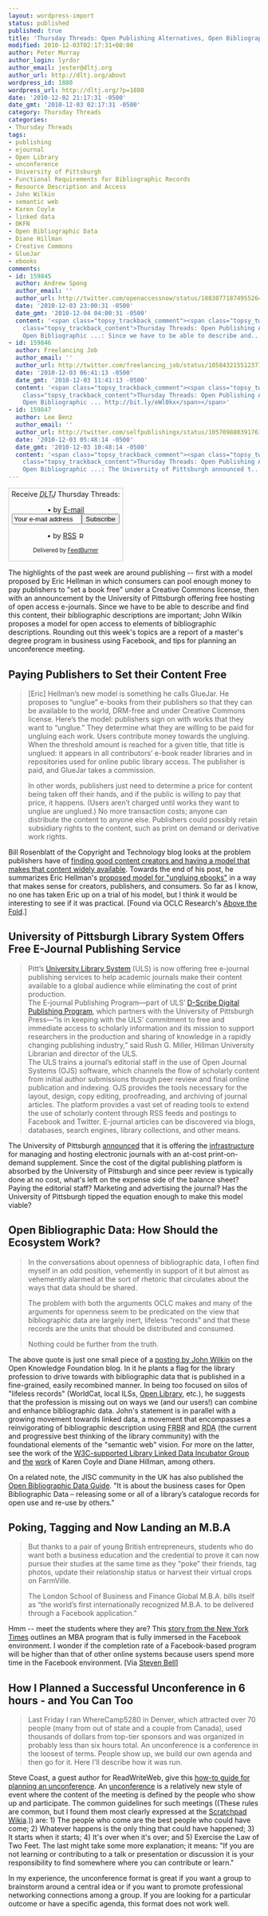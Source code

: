 ```yaml
---
layout: wordpress-import
status: published
published: true
title: 'Thursday Threads: Open Publishing Alternatives, Open Bibliographic Data, Earn an MBA in Facebook, Unconference Planning'
modified: 2010-12-03T02:17:31+00:00
author: Peter Murray
author_login: lyrdor
author_email: jester@dltj.org
author_url: http://dltj.org/about
wordpress_id: 1880
wordpress_url: http://dltj.org/?p=1880
date: '2010-12-02 21:17:31 -0500'
date_gmt: '2010-12-03 02:17:31 -0500'
category: Thursday Threads
categories:
- Thursday Threads
tags:
- publishing
- ejournal
- Open Library
- unconference
- University of Pittsburgh
- Functional Requirements for Bibliographic Records
- Resource Description and Access
- John Wilkin
- semantic web
- Karen Coyle
- linked data
- OKFN
- Open Bibliographic Data
- Diane Hillman
- Creative Commons
- GlueJar
- ebooks
comments:
- id: 159845
  author: Andrew Spong
  author_email: ''
  author_url: http://twitter.com/openaccessnow/status/10830771874955264
  date: '2010-12-03 23:00:31 -0500'
  date_gmt: '2010-12-04 04:00:31 -0500'
  content: '<span class="topsy_trackback_comment"><span class="topsy_twitter_username"><span
    class="topsy_trackback_content">Thursday Threads: Open Publishing Alternatives,
    Open Bibliographic ...: Since we have to be able to describe and... http://bit.ly/eZCmGe</span></span>'
- id: 159846
  author: Freelancing Job
  author_email: ''
  author_url: http://twitter.com/freelancing_job/status/10584321551237120
  date: '2010-12-03 06:41:13 -0500'
  date_gmt: '2010-12-03 11:41:13 -0500'
  content: '<span class="topsy_trackback_comment"><span class="topsy_twitter_username"><span
    class="topsy_trackback_content">Thursday Threads: Open Publishing Alternatives,
    Open Bibliographic ... http://bit.ly/eWl0kx</span></span>'
- id: 159847
  author: Lee Benz
  author_email: ''
  author_url: http://twitter.com/selfpublishingx/status/10570988039176192
  date: '2010-12-03 05:48:14 -0500'
  date_gmt: '2010-12-03 10:48:14 -0500'
  content: '<span class="topsy_trackback_comment"><span class="topsy_twitter_username"><span
    class="topsy_trackback_content">Thursday Threads: Open Publishing Alternatives,
    Open Bibliographic ...: The University of Pittsburgh announced t... http://bit.ly/eAl25E</span></span>'
---
```

<div id="feedburner-thursday-threads-email-w48" class="wp-caption alignright" style="width: 230px;">
<form style="border:1px solid #ccc;padding:3px;margin:0;text-align:center;" action="http://feedburner.google.com/fb/a/mailverify" method="post" target="popupwindow" onsubmit="window.open('http://feedburner.google.com/fb/a/mailverify?uri=thursday-threads', 'popupwindow', 'scrollbars=yes,width=550,height=520');return true">Receive <i><acronym title="Disruptive Library Technology Jester">DLTJ</acronym></i> Thursday Threads:</p>
<p>&bull;&nbsp;by&nbsp;<a href="http://feedburner.google.com/fb/a/mailverify?uri=thursday-threads&#038;loc=en_US" title="D.L.T.J. Thursday Threads Email Subscription">E-mail</a><br /><input type="text" style="width:140px" name="email" value="Your e-mail address" onFocus="if (this.defaultValue==this.value) this.value = ''"/><input type="hidden" value="thursday-threads" name="uri"/><input type="hidden" name="loc" value="en_US"/><input type="submit" value="Subscribe" /></p>
<p>&bull;&nbsp;by&nbsp;<a href="http://feeds.dltj.org/thursday-threads/" title="D.L.T.J. Thursday Threads RSS Feed">RSS</a>&nbsp;<a href="http://feeds.dltj.org/thursday-threads/" title="D.L.T.J. Thursday Threads RSS Feed"><img src="/assets/images/2010/12/feed-icon32x32.png" alt="RSS Icon" width="12" height="12" /></a>
<p style="font-size: 80%">Delivered by <a href="http://feedburner.google.com" target="_blank" title="Google Feedburner Service">FeedBurner</a></p>
</form>
</div>
<p>The highlights of the past week are around publishing -- first with a model proposed by Eric Hellman in which consumers can pool enough money to pay publishers to "set a book free" under a Creative Commons license, then with an announcement by the University of Pittsburgh offering free hosting of open access e-journals.  Since we have to be able to describe and find this content, their bibliographic descriptions are important; John Wilkin proposes a model for open access to elements of bibliographic descriptions.  Rounding out this week's topics are a report of a master's degree program in business using Facebook, and tips for planning an unconference meeting.</p>
<h2><a name="paying_publishers">Paying Publishers to Set their Content Free</a></h2>
<blockquote><p>[Eric] Hellman&rsquo;s new model is something he calls GlueJar.  He proposes to &ldquo;unglue&rdquo; e-books from their publishers so that they can be available to the world, DRM-free and under Creative Commons license.  Here&rsquo;s the model: publishers sign on with works that they want to &ldquo;unglue.&rdquo;  They determine what they are willing to be paid for ungluing each work.  Users contribute money towards the ungluing.  When the threshold amount is reached for a given title, that title is unglued: it appears in all contributors&rsquo; e-book reader libraries and in repositories used for online public library access.  The publisher is paid, and GlueJar takes a commission.</p>
<p>In other words, publishers just need to determine a price for content being taken off their hands, and if the public is willing to pay that price, it happens.  (Users aren&rsquo;t charged until works they want to unglue are unglued.)  No more transaction costs; anyone can distribute the content to anyone else.  Publishers could possibly retain subsidiary rights to the content, such as print on demand or derivative work rights.</p></blockquote>
<p>Bill Rosenblatt of the Copyright and Technology blog looks at the problem publishers have of <a href="http://copyrightandtechnology.com/2010/11/09/paying-publishers-to-set-their-content-free/" title="Paying Publishers to Set their Content Free | Copyright and Technology">finding good content creators and having a model that makes that content widely available</a>.  Towards the end of his post, he summarizes Eric Hellman's <a href="http://go-to-hellman.blogspot.com/2010/10/business-idea-4-ungluing-ebooks.html" title="Business Idea #4: Ungluing eBooks | Go To Hellman">proposed model for "ungluing ebooks"</a> in a way that makes sense for creators, publishers, and consumers.  So far as I know, no one has taken Eric up on a trial of his model, but I think it would be interesting to see if it was practical.  [Found via OCLC Research's <a href="http://www.oclc.org/research/publications/newsletters/abovethefold/2010-11-24.htm" title="OCLC's Above the Fold - November 24, 2010">Above the Fold</a>.]</p>
<h2><a name="upitt_ejournal_hosting">University of Pittsburgh Library System Offers Free E-Journal Publishing Service</a></h2>
<blockquote><p>Pitt&rsquo;s <a href="http://www.library.pitt.edu/" title="University of Pittsburgh Library System">University Library System</a> (ULS) is now offering free e-journal publishing services to help academic journals make their content available to a global audience while eliminating the cost of print production.&nbsp;<br />
The E-journal Publishing Program&mdash;part of ULS&rsquo; <a href="http://www.library.pitt.edu/dscribe/" title="University of Pittsburgh D-Scribe Digital Publishing Program">D-Scribe Digital Publishing Program</a>, which partners with the University of Pittsburgh Press&mdash;&ldquo;is in keeping with the ULS&rsquo; commitment to free and immediate access to scholarly information and its mission to support researchers in the production and sharing of knowledge in a rapidly changing publishing industry,&rdquo; said Rush G. Miller, Hillman University Librarian and director of the ULS.&nbsp;<br />
The ULS trains a journal&rsquo;s editorial staff in the use of Open Journal Systems (OJS) software, which channels the flow of scholarly content from initial author submissions through peer review and final online publication and indexing. OJS provides the tools necessary for the layout, design, copy editing, proofreading, and archiving of journal articles. The platform provides a vast set of reading tools to extend the use of scholarly content through RSS feeds and postings to Facebook and Twitter. E-journal articles can be discovered via blogs, databases, search engines, library collections, and other means.&nbsp;</p></blockquote>
<p>The University of Pittsburgh <a href="http://www.news.pitt.edu/news/university-pittsburgh-library-system-offers-free-e-journal-publishing-service" title="University of Pittsburgh Library System Offers Free E-Journal Publishing Service | University of Pittsburgh News">announced</a> that it is offering the <a href="http://yorktown.library.pitt.edu/e-journals/tools.html" title="Tools and Services> D-Scribe Digital Publishing">infrastructure</a> for managing and hosting electronic journals with an at-cost print-on-demand supplement. Since the cost of the digital publishing platform is absorbed by the University of Pittsburgh and since peer review is typically done at no cost, what's left on the expense side of the balance sheet? Paying the editorial staff? Marketing and advertising the journal?  Has the University of Pittsburgh tipped the equation enough to make this model viable?</p>
<h2><a name="open_bib_data">Open Bibliographic Data: How Should the Ecosystem Work?</a></h2>
<blockquote><p>In the conversations about openness of bibliographic data, I often find myself in an odd position, vehemently in support of it but almost as vehemently alarmed at the sort of rhetoric that circulates about the ways that data should be shared.</p>
<p>The problem with both the arguments OCLC makes and many of the arguments for openness seem to be predicated on the view that bibliographic data are largely inert, lifeless &ldquo;records&rdquo; and that these records are the units that should be distributed and consumed.</p>
<p>Nothing could be further from the truth.</p></blockquote>
<p>The above quote is just one small piece of a <a href="http://blog.okfn.org/2010/11/29/open-bibliographic-data-how-should-the-ecosystem-work/" title="Open Bibliographic Data: How Should the Ecosystem Work? | Open Knowledge Foundation Blog">posting by John Wilkin</a> on the Open Knowledge Foundation blog.  In it he plants a flag for the library profession to drive towards with bibliographic data that is published in a fine-grained, easily recombined manner.  In being too focused on silos of "lifeless records" (WorldCat, local ILSs, <a href="http://openlibrary.org/" title="Internet Archive's Open Library">Open Library</a>, etc.), he suggests that the profession is missing out on ways we (and our users!) can combine and enhance bibliographic data.  John's statement is in parallel with a growing movement towards linked data, a movement that encompasses a reinvigorating of bibliographic description using <acronym title="Functional Requirements for Bibliographic Records">FRBR</acronym> and <acronym title="Resource Description and Access">RDA</acronym> (the current and progressive best thinking of the library community) with the foundational elements of the "semantic web" vision.  For more on the latter, see the work of the <a href="http://www.w3.org/2005/Incubator/lld/" title="W3C Library Linked Data  Incubator Group">W3C-supported Library Linked Data Incubator Group</a> and <a href="http://www.dlib.org/dlib/january10/hillmann/01hillmann.html" title="http://www.dlib.org/dlib/january10/hillmann/01hillmann.html">the</a> <a href="http://www.dlib.org/dlib/january07/coyle/01coyle.html" title="Resource Description and Access (RDA): Cataloging Rules for the 20th Century">work</a> of Karen Coyle and Diane Hillman, among others.</p>
<p>On a related note, the JISC community in the UK has also published the <a href="http://obd.jisc.ac.uk/" title="Open Bibliographic Data Guide">Open Bibliographic Data Guide</a>.  "It is about the business cases for Open Bibliographic Data &ndash; releasing some or all of a library&rsquo;s catalogue records for open use and re-use by others."</p>
<h2><a name="facebook_mba">Poking, Tagging and Now Landing an M.B.A</a></h2>
<blockquote><p>But thanks to a pair of young British entrepreneurs, students who do want both a business education and the credential to prove it can now pursue their studies at the same time as they &ldquo;poke&rdquo; their friends, tag photos, update their relationship status or harvest their virtual crops on FarmVille.</p>
<p>The London School of Business and Finance Global M.B.A. bills itself as &ldquo;the world&rsquo;s first internationally recognized M.B.A. to be delivered through a Facebook application.&rdquo;</p></blockquote>
<p>Hmm -- meet the students where they are? This <a href="http://www.nytimes.com/2010/11/29/education/29iht-educlede29.html" title="http://www.nytimes.com/2010/11/29/education/29iht-educlede29.html">story from the New York Times</a> outlines an MBA program that is fully immersed in the Facebook environment.  I wonder if the completion rate of a Facebook-based program will be higher than that of other online systems because users spend more time in the Facebook environment. [Via <a href="http://keptup.typepad.com/academic/2010/11/earn-your-mba-on-facebook.html" title="The Kept-Up Academic Librarian: Earn Your MBA On Facebook">Steven Bell</a>]</p>
<h2><a name="unconference_planning">How I Planned a Successful Unconference in 6 hours - and You Can Too</a></h2>
<blockquote><p>Last Friday I ran WhereCamp5280 in Denver, which attracted over 70 people (many from out of state and a couple from Canada), used thousands of dollars from top-tier sponsors and was organized in probably less than six hours total. An unconference is a conference in the loosest of terms. People show up, we build our own agenda and then go for it. Here I'll describe how it was run.</p></blockquote>
<p>Steve Coast, a guest author for ReadWriteWeb, give this <a href="http://www.readwriteweb.com/hack/2010/11/how-i-planned-a-successful-unconference-in-6-hours---and-you-can-too.php" title="How I Planned a Successful Unconference in 6 hours - and You Can Too">how-to guide for planning an unconference</a>.  An <a href="http://en.wikipedia.org/wiki/Unconference" title="Unconference - Wikipedia, the free encyclopedia">unconference</a> is a relatively new style of event where the content of the meeting is defined by the people who show up and participate.  The common guidelines for such meetings ((These rules are common, but I found them most clearly expressed at the <a href="http://scratchpad.wikia.com/wiki/UnConference_'Rules'" title="UnConference 'Rules - Scratchpad Wiki Labs - Free wikis from Wikia">Scratchpad Wikia</a>.)) are: 1) The people who come are the best people who could have come; 2) Whatever happens is the only thing that could have happened; 3) It starts when it starts; 4) It's over when it's over; and 5) Exercise the Law of Two Feet.  The last might take some more explanation; it means: "If you are not learning or contributing to a talk or presentation or discussion it is your responsibility to find somewhere where you can contribute or learn."</p>
<p>In my experience, the unconference format is great if you want a group to brainstorm around a central idea or if you want to promote professional networking connections among a group.  If you are looking for a particular outcome or have a specific agenda, this format does not work well.</p>
